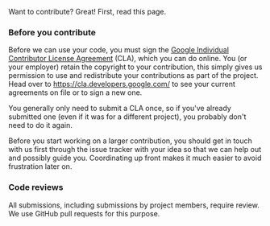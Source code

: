 Want to contribute? Great! First, read this page.


### Before you contribute

Before we can use your code, you must sign the
[Google Individual Contributor License Agreement][CLA]
(CLA), which you can do online.
You (or your employer) retain the copyright to your contribution, this simply
gives us permission to use and redistribute your contributions as part of the
project. Head over to https://cla.developers.google.com/ to see your current
agreements on file or to sign a new one.

You generally only need to submit a CLA once, so if you've already submitted
one (even if it was for a different project), you probably don't need to do it
again.

Before you start working on a larger contribution, you should get in touch with
us first through the issue tracker with your idea so that we can help out and
possibly guide you. Coordinating up front makes it much easier to avoid
frustration later on.


### Code reviews

All submissions, including submissions by project members, require review. We
use GitHub pull requests for this purpose.


[CLA]: https://cla.developers.google.com/about/google-individual
